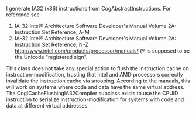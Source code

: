 I generate IA32 (x86) instructions from CogAbstractInstructions.  For reference see
1. IA-32 Intel® Architecture Software Developer's Manual Volume 2A: Instruction Set Reference, A-M
2. IA-32 Intel® Architecture Software Developer's Manual Volume 2A: Instruction Set Reference, N-Z
	http://www.intel.com/products/processor/manuals/
(® is supposed to be the Unicode "registered  sign".

This class does not take any special action to flush the instruction cache on instruction-modification, trusting that Intel and AMD processors correctly invalidate the instruction cache via snooping.  According to the manuals, this will work on systems where code and data have the same virtual address.  The CogICacheFlushingIA32Compiler subclass exists to use the CPUID instruction to serialize instruction-modification for systems with code and data at different virtual addresses.